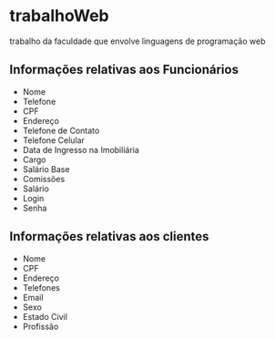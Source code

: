 # trabalhoWeb
trabalho da faculdade que envolve linguagens de programação web

## Informações relativas aos Funcionários

- Nome
- Telefone
- CPF
- Endereço
- Telefone de Contato
- Telefone Celular
- Data de Ingresso na Imobiliária
- Cargo
- Salário Base
- Comissões
- Salário
- Login
- Senha

## Informações relativas aos clientes

- Nome
- CPF
- Endereço
- Telefones
- Email
- Sexo
- Estado Civil
- Profissão

